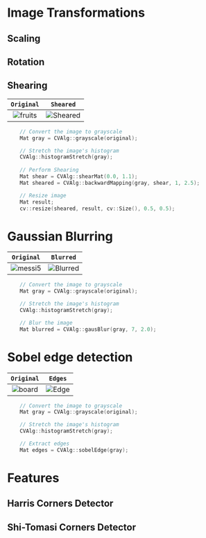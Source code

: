 # Image Transformations

## Scaling

## Rotation

## Shearing

| `Original` | `Sheared` |
| :---:| :---:|
|![fruits](https://user-images.githubusercontent.com/50104866/178017490-d4207355-a50b-48c8-b19d-da5953ecdc4d.jpg)| ![Sheared](https://user-images.githubusercontent.com/50104866/178017526-11a6ac4d-c25d-4846-b97f-8ad9a6e0b8e2.png)|

```C++
    // Convert the image to grayscale
    Mat gray = CVAlg::grayscale(original);

    // Stretch the image's histogram
    CVAlg::histogramStretch(gray);
    
    // Perform Shearing
    Mat shear = CVAlg::shearMat(0.0, 1.1);
    Mat sheared = CVAlg::backwardMapping(gray, shear, 1, 2.5);

    // Resize image
    Mat result;
    cv::resize(sheared, result, cv::Size(), 0.5, 0.5);
```

# Gaussian Blurring

| `Original` | `Blurred` |
| :---:| :---:|
|![messi5](https://user-images.githubusercontent.com/50104866/178017771-976034df-095e-477a-8e84-259ccf8e4cb9.jpg)|  ![Blurred](https://user-images.githubusercontent.com/50104866/178017811-e9bf8d02-aada-4778-ad09-95cba2b1948b.png)|

```C++
    // Convert the image to grayscale
    Mat gray = CVAlg::grayscale(original);

    // Stretch the image's histogram
    CVAlg::histogramStretch(gray);

    // Blur the image
    Mat blurred = CVAlg::gausBlur(gray, 7, 2.0);
```

# Sobel edge detection

| `Original` | `Edges` |
| :---:| :---:|
|![board](https://user-images.githubusercontent.com/50104866/178017910-103673e6-cc3c-477e-ae6c-ac110038d985.jpg) | ![Edge](https://user-images.githubusercontent.com/50104866/178017881-9e448181-dcc5-4944-b497-37436b781de1.png)|

```C++
    // Convert the image to grayscale
    Mat gray = CVAlg::grayscale(original);

    // Stretch the image's histogram
    CVAlg::histogramStretch(gray);

    // Extract edges
    Mat edges = CVAlg::sobelEdge(gray);
```

# Features

## Harris Corners Detector

## Shi-Tomasi Corners Detector
